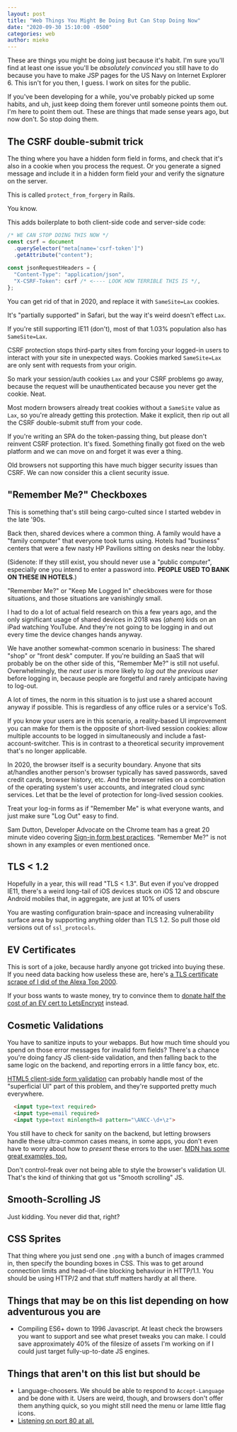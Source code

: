 ```yaml
---
layout: post
title: "Web Things You Might Be Doing But Can Stop Doing Now"
date: "2020-09-30 15:10:00 -0500"
categories: web
author: mieko
---
```


These are things you might be doing just because it's habit.  I'm sure you'll find at least one
issue you'll be *absolutely convinced* you still have to do because you have to make JSP pages for 
the US Navy on Internet Explorer 6.  This isn't for you then, I guess.  I work on sites for the 
public.

If you've been developing for a while, you've probably picked up some habits, and uh, just keep 
doing them forever until someone points them out.  I'm here to point them out.  These are things
that made sense years ago, but now don't.  So stop doing them.

## The CSRF double-submit trick

The thing where you have a hidden form field in forms, and check that it's also in a cookie when you
process the request. Or you generate a signed message and include it in a hidden form field your
and verify the signature on the server.

This is called `protect_from_forgery` in Rails.

You know.

This adds boilerplate to both client-side code and server-side code:

```javascript
/* WE CAN STOP DOING THIS NOW */
const csrf = document
  .querySelector("meta[name='csrf-token']")
  .getAttribute("content");
  
const jsonRequestHeaders = {
  "Content-Type": "application/json",
  "X-CSRF-Token": csrf /* <---- LOOK HOW TERRIBLE THIS IS */,
};
```

You can get rid of that in 2020, and replace it with `SameSite=Lax` cookies.

It's "partially supported" in Safari, but the way it's weird doesn't effect `Lax`.

If you're still supporting IE11 (don't), most of that 1.03% population also has `SameSite=Lax`.

CSRF protection stops third-party sites from forcing your logged-in users to interact with your 
site in unexpected ways. Cookies marked `SameSite=Lax` are only sent with requests from your origin.

So mark your session/auth cookies `Lax` and your CSRF problems go away, because the request will be
unauthenticated because you never get the cookie. Neat.

Most modern browsers already treat cookies without a `SameSite` value as `Lax`, so you're
already getting this protection. Make it explicit, then rip out all the CSRF double-submit stuff
from your code.

If you're writing an SPA do the token-passing thing, but please don't reinvent CSRF protection. It's 
fixed.  Something finally got fixed on the web platform and we can move on and forget it was ever a 
thing.

Old browsers not supporting this have much bigger security issues than CSRF. We can now consider
this a client security issue.

## "Remember Me?" Checkboxes

This is something that's still being cargo-culted since I started webdev in the late '90s.

Back then, shared devices where a common thing. A family would have a "family computer" that
everyone took turns using. Hotels had "business" centers that were a few nasty HP Pavilions
sitting on desks near the lobby.

(Sidenote: If they still exist, you should never use a "public computer", especially one you intend
to enter a password into. **PEOPLE USED TO BANK ON THESE IN HOTELS**.)

"Remember Me?" or "Keep Me Logged In" checkboxes were for those situations, and those situations
are vanishingly small.

I had to do a lot of actual field research on this a few years ago, and the only significant usage
of shared devices in 2018 was (_ahem_) kids on an iPad watching YouTube. And they're not going to
be logging in and out every time the device changes hands anyway.

We have another somewhat-common scenario in business: The shared "shop" or "front desk" computer.
If you're building an SaaS that will probably be on the other side of this, "Remember Me?" is still
not useful. Overwhelmingly, the _next user_ is more likely to _log out the previous
user_ before logging in, because people are forgetful and rarely anticipate having to log-out.

A lot of times, the norm in this situation is to just use a shared account anyway if possible. This
is regardless of any office rules or a service's ToS.

If you know your users are in this scenario, a reality-based UI improvement you can make for
them is the opposite of short-lived session cookies: allow multiple accounts to be logged in
simultaneously and include a fast-account-switcher.  This is in contrast to a theoretical security
improvement that's no longer applicable.

In 2020, the browser itself is a security boundary. Anyone that sits at/handles another person's 
browser typically has saved passwords, saved credit cards, browser history, etc. And the browser 
relies on a combination of the operating system's user accounts, and integrated cloud sync services. 
Let that be the level of protection for long-lived session cookies.

Treat your log-in forms as if "Remember Me" is what everyone wants, and just make sure "Log Out"
easy to find.

Sam Dutton, Developer Advocate on the Chrome team has a great 20 minute video covering 
[Sign-in form best practices](https://www.youtube.com/watch?v=alGcULGtiv8).  "Remember Me?" is not
shown in any examples or even mentioned once.

## TLS &lt; 1.2

Hopefully in a year, this will read "TLS &lt; 1.3".  But even if you've dropped IE11, there's a 
weird long-tail of iOS devices stuck on iOS 12 and obscure Android mobiles that, in aggregate, 
are just at 10% of users 

You are wasting configuration brain-space and increasing vulnerability surface area by supporting 
anything older than TLS 1.2.  So pull those old versions out of `ssl_protocols`.

## EV Certificates

This is sort of a joke, because hardly anyone got tricked into buying these.  If you need data 
backing how useless these are, here's 
[a TLS certificate scrape of I did of the Alexa Top 2000](https://github.com/mieko/greenbar).

If your boss wants to waste money, try to convince them to [donate half the cost of an EV cert to 
LetsEncrypt](https://letsencrypt.org/donate/) instead.

## Cosmetic Validations

You have to sanitize inputs to your webapps.  But how much time should you spend on those error 
messages for invalid form fields?  There's a chance you're doing fancy JS client-side validation, 
and then falling back to the same logic on the backend, and reporting errors in a little fancy box, 
etc.

[HTML5 client-side form validation](https://html.spec.whatwg.org/multipage/forms.html#client-side-form-validation) 
can probably handle most of the "superficial UI" part of this problem, and they're supported pretty 
much everywhere.

```html
  <input type=text required>
  <input type=email required>
  <input type=text minlength=8 pattern="\ANCC-\d+\z">
```

You still have to check for sanity on the backend, but letting browsers handle these ultra-common
cases means, in some apps, you don't even have to worry about how to *present* these errors to the
user.  [MDN has some great examples, too.](https://developer.mozilla.org/en-US/docs/Learn/Forms/Form_validation)

Don't control-freak over not being able to style the browser's validation UI.  That's the kind of 
thinking that got us "Smooth scrolling" JS.

## Smooth-Scrolling JS

Just kidding.  You never did that, right?

## CSS Sprites

That thing where you just send one `.png` with a bunch of images crammed in, then specify the 
bounding boxes in CSS.  This was to get around connection limits and head-of-line blocking behaviour
in HTTP/1.1.  You should be using HTTP/2 and that stuff matters hardly at all there.

## Things that may be on this list depending on how adventurous you are

  - Compiling ES6+ down to 1996 Javascript.  At least check the browsers you want to support and see
    what preset tweaks you can make.  I could save approximately 40% of the filesize of assets I'm
    working on if I could just target fully-up-to-date JS engines.
  
## Things that aren't on this list but should be

  - Language-choosers.  We should be able to respond to `Accept-Language` and be done with it.
    Users are weird, though, and browsers don't offer them anything quick, so you might still need
    the menu or lame little flag icons.
  - [Listening on port 80 at all.](/web/2019/10/24/https-by-default.html)
